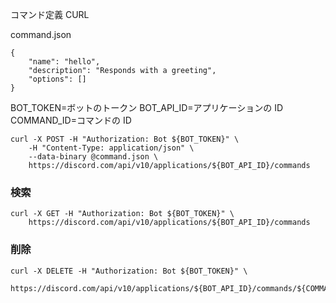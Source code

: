コマンド定義 CURL

command.json

```
{
    "name": "hello",
    "description": "Responds with a greeting",
    "options": []
}
```

BOT_TOKEN=ボットのトークン
BOT_API_ID=アプリケーションの ID
COMMAND_ID=コマンドの ID

```
curl -X POST -H "Authorization: Bot ${BOT_TOKEN}" \
    -H "Content-Type: application/json" \
    --data-binary @command.json \
    https://discord.com/api/v10/applications/${BOT_API_ID}/commands
```

### 検索

```
curl -X GET -H "Authorization: Bot ${BOT_TOKEN}" \
    https://discord.com/api/v10/applications/${BOT_API_ID}/commands

```

### 削除

```
curl -X DELETE -H "Authorization: Bot ${BOT_TOKEN}" \
    https://discord.com/api/v10/applications/${BOT_API_ID}/commands/${COMMAND_ID}

```
